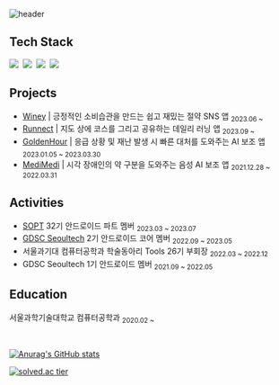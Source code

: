 ![header](https://capsule-render.vercel.app/api?type=waving&color=0:94B1FF,100:FADADD&height=200&section=header&text=Haeun%20Lee&fontSize=80&animation=twinkling)

## Tech Stack

<p>
  <img src="https://img.shields.io/badge/Android-3DDC84?style=flat-square&logo=android&logoColor=white">&nbsp 
  <img src="https://img.shields.io/badge/Kotlin-7F52FF?style=flat-square&logo=kotlin&logoColor=white">&nbsp 
  <img src="https://img.shields.io/badge/Java-007396?style=flat-square&logo=Java&logoColor=white">&nbsp 
  <img src="https://img.shields.io/badge/C++-00599C?style=flat-square&logo=C%2B%2B&logoColor=white">&nbsp 
</p>

## Projects 

- [Winey](https://github.com/team-winey/Winey-AOS) | 긍정적인 소비습관을 만드는 쉽고 재밌는 절약 SNS 앱 <sub>2023.06 ~</sub>
- [Runnect](https://github.com/Runnect/Runnect-Android) | 지도 상에 코스를 그리고 공유하는 데일리 러닝 앱 <sub>2023.09 ~</sub>
- [GoldenHour](https://github.com/gdsc-seoultech/GoldenHour_Android) | 응급 상황 및 재난 발생 시 빠른 대처를 도와주는 AI 보조 앱 <sub>2023.01.05 ~ 2023.03.30</sub>
- [MediMedi](https://github.com/leeeha/MediMedi_Android) | 시각 장애인의 약 구분을 도와주는 음성 AI 보조 앱 <sub>2021.12.28 ~ 2022.03.31</sub>

## Activities 

- [SOPT](https://sopt.org/) 32기 안드로이드 파트 멤버 <sub>2023.03 ~ 2023.07</sub>
- [GDSC Seoultech](https://gdsc-seoultech.github.io/) 2기 안드로이드 코어 멤버 <sub>2022.09 ~ 2023.05</sub>
- 서울과기대 컴퓨터공학과 학술동아리 Tools 26기 부회장 <sub>2022.03 ~ 2022.12</sub>
- GDSC Seoultech 1기 안드로이드 멤버 <sub>2021.09 ~ 2022.05</sub>

## Education

서울과학기술대학교 컴퓨터공학과 <sub>2020.02 ~</sub>

<br>

[![Anurag's GitHub stats](https://github-readme-stats.vercel.app/api?username=leeeha&theme=flag-india&show_icons=true)](https://github.com/anuraghazra/github-readme-stats) 

[![solved.ac tier](http://mazassumnida.wtf/api/pastel/generate_badge?boj=jxlhe46)](https://solved.ac/jxlhe46)
